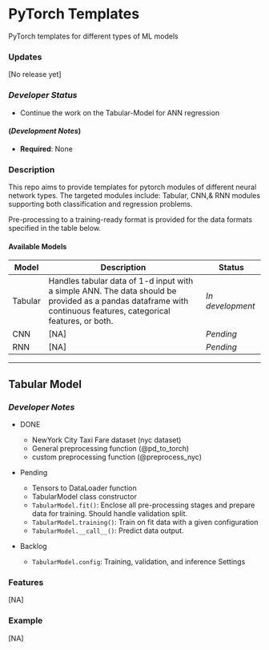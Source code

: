 # PyTorch Templates
PyTorch templates for different types of ML models

### Updates
[No release yet]

### *Developer Status*
* Continue the work on the Tabular-Model for ANN regression

#### (*Development Notes*)
* **Required**: None

### Description
This repo aims to provide templates for pytorch modules of different neural network types. The targeted modules include: Tabular, CNN,& RNN modules supporting both classification and regression problems.

Pre-processing to a training-ready format is provided for the data formats specified in the table below.

#### Available Models
| **Model** | **Description** | **Status** |
| - | - | - |
| Tabular | Handles tabular data of 1-d input with a simple ANN. The data should be provided as a pandas dataframe with continuous features, categorical features, or both.  | *In development* |
| CNN | [NA] | *Pending* |
| RNN | [NA] | *Pending* |

---

## Tabular Model

### *Developer Notes*
* DONE
    - NewYork City Taxi Fare dataset (nyc dataset)
    - General preprocessing function (@pd_to_torch)
    - custom preprocessing function (@preprocess_nyc)

* Pending  
    - Tensors to DataLoader function
    - TabularModel class constructor
    - `TabularModel.fit()`: Enclose all pre-processing stages and prepare data for training. Should handle validation split.
    - `TabularModel.training()`: Train on fit data with a given configuration
    - `TabularModel.__call__()`: Predict data output.


* Backlog  
    - `TabularModel.config`: Training, validation, and inference Settings



### Features
[NA]

### Example
[NA]


